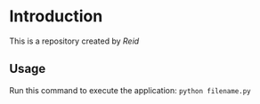 # Introduction
This is a repository created by *Reid*

## Usage
Run this command to execute the application:
`python filename.py`
